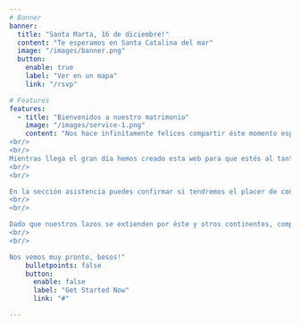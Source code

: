 ```yaml
---
# Banner
banner:
  title: "Santa Marta, 16 de diciembre!"
  content: "Te esperamos en Santa Catalina del mar"
  image: "/images/banner.png"
  button:
    enable: true
    label: "Ver en un mapa"
    link: "/rsvp"

# Features
features:
  - title: "Bienvenidos a nuestro matrimonio"
    image: "/images/service-1.png"
    content: "Nos hace infinitamente felices compartir éste momento especial con ustedes, que han hecho parte fundamental de nuestra historia de vida.
<br/>
<br/>
Mientras llega el gran día hemos creado esta web para que estés al tanto de todo y para compartir nuestra historia de amor.
<br/>
<br/>

En la sección asistencia puedes confirmar si tendremos el placer de contar con tu compañía. Tu confirmación temprana nos permitirá afinar detalles para que pases junto a nosotros ésta fecha memorable.
<br/>
<br/>

Dado que nuestros lazos se extienden por éste y otros continentes, comprendemos que algunos de nuestros amigos y familiares sólo podran acompañarmos de corazón, y agradecemos profundamente su cariño y disposición. Para todos nuestros invitados está disponible también el libro de firmas donde pueden dejar mensajes y deseos si así lo desean.
<br/>
<br/>

Nos vemos muy pronto, besos!"
    bulletpoints: false
    button:
      enable: false
      label: "Get Started Now"
      link: "#"

---
```

